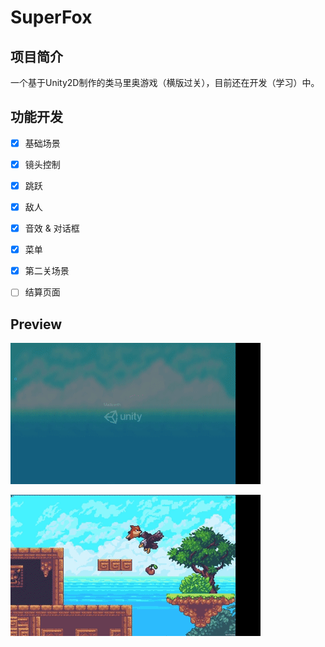 

# SuperFox

## 项目简介

一个基于Unity2D制作的类马里奥游戏（横版过关），目前还在开发（学习）中。



## 功能开发

- [x] 基础场景
- [x] 镜头控制
- [x] 跳跃
- [x] 敌人
- [x] 音效 & 对话框
- [x] 菜单
- [x] 第二关场景

- [ ] 结算页面

## Preview





![Player](GIF/Preview1.gif)



![Player](GIF/Preview2.gif)











 